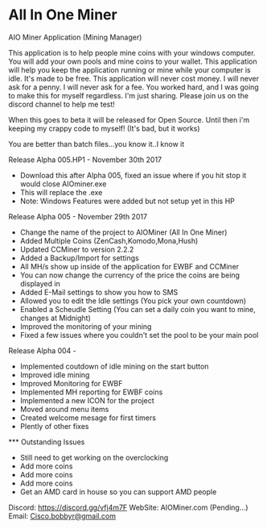 # All In One Miner
AIO Miner Application (Mining Manager)

This application is to help people mine coins with your windows computer.  You will add your own pools and mine coins to your wallet.
This application will help you keep the application running or mine while your computer is idle.  It's made to be free. This application
will never cost money.  I will never ask for a penny.  I will never ask for a fee.  You worked hard, and I was going to make this for 
myself regardless.  I'm just sharing.  Please join us on the discord channel to help me test!

When this goes to beta it will be released for Open Source.  Until then i'm keeping my crappy code to myself!
(It's bad, but it works)

You are better than batch files...you know it..I know it

Release Alpha 005.HP1 - November 30th 2017
* Download this after Alpha 005, fixed an issue where if you hit stop it would close AIOminer.exe
* This will replace the .exe 
* Note: Windows Features were added but not setup yet in this HP

Release Alpha 005 - November 29th 2017
* Change the name of the project to AIOMiner (All In One Miner)
* Added Multiple Coins (ZenCash,Komodo,Mona,Hush)
* Updated CCMiner to version 2.2.2
* Added a Backup/Import for settings
* All MH/s show up inside of the application for EWBF and CCMiner
* You can now change the currency of the price the coins are being displayed in
* Added E-Mail settings to show you how to SMS
* Allowed you to edit the Idle settings (You pick your own countdown)
* Enabled a Scheudle Setting (You can set a daily coin you want to mine, changes at Midnight)
* Improved the monitoring of your mining
* Fixed a few issues where you couldn't set the pool to be your main pool

Release Alpha 004 -
* Implemented coutdown of idle mining on the start button 
* Improved idle mining
* Improved Monitoring for EWBF
* Implemented MH reporting for EWBF coins
* Implemented a new ICON for the project
* Moved around menu items
* Created welcome mesage for first timers
* Plently of other fixes

*** Outstanding Issues
* Still need to get working on the overclocking
* Add more coins 
* Add more coins
* Add more coins
* Get an AMD card in house so you can support AMD people



Discord: https://discord.gg/vfj4m7F
WebSite: AIOMiner.com (Pending...)
Email: Cisco.bobbyr@gmail.com
